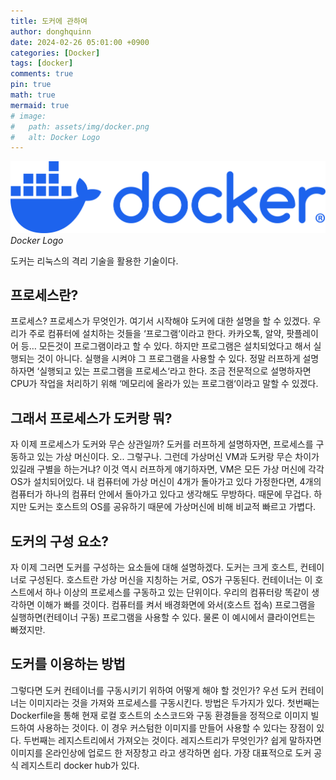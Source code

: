 ```yaml
---
title: 도커에 관하여
author: donghquinn
date: 2024-02-26 05:01:00 +0900
categories: [Docker]
tags: [docker]
comments: true
pin: true
math: true
mermaid: true
# image:
#   path: assets/img/docker.png
#   alt: Docker Logo
---
```


<img src="assets/img/docker.png" />
<em> Docker Logo </em>

도커는 리눅스의 격리 기술을 활용한 기술이다.

## 프로세스란?

프로세스? 프로세스가 무엇인가. 여기서 시작해야 도커에 대한 설명을 할 수 있겠다. 우리가 주로 컴퓨터에 설치하는 것들을 ‘프로그램‘이라고 한다. 카카오톡, 알약, 팟플레이어 등… 모든것이 프로그램이라고 할 수 있다. 하지만 프로그램은 설치되었다고 해서 실행되는 것이 아니다. 실행을 시켜야 그 프로그램을 사용할 수 있다. 정말 러프하게 설명하자면 ‘실행되고 있는 프로그램을 프로세스‘라고 한다. 조금 전문적으로 설명하자면 CPU가 작업을 처리하기 위해 ‘메모리에 올라가 있는 프로그램‘이라고 말할 수 있겠다.

## 그래서 프로세스가 도커랑 뭐?

자 이제 프로세스가 도커와 무슨 상관일까? 도커를 러프하게 설명하자면, 프로세스를 구동하고 있는 가상 머신이다. 오.. 그렇구나. 그런데 가상머신 VM과 도커랑 무슨 차이가 있길래 구별을 하는거냐? 이것 역시 러프하게 얘기하자면, VM은 모든 가상 머신에 각각 OS가 설치되어있다. 내 컴퓨터에 가상 머신이 4개가 돌아가고 있다 가정한다면, 4개의 컴퓨터가 하나의 컴퓨터 안에서 돌아가고 있다고 생각해도 무방하다. 때문에 무겁다. 하지만 도커는 호스트의 OS를 공유하기 때문에 가상머신에 비해 비교적 빠르고 가볍다.

## 도커의 구성 요소?

자 이제 그러면 도커를 구성하는 요소들에 대해 설명하겠다. 도커는 크게 호스트, 컨테이너로 구성된다. 호스트란 가상 머신을 지칭하는 거로, OS가 구동된다. 컨테이너는 이 호스트에서 하나 이상의 프로세스를 구동하고 있는 단위이다. 우리의 컴퓨터랑 똑같이 생각하면 이해가 빠를 것이다. 컴퓨터를 켜서 배경화면에 와서(호스트 접속) 프로그램을 실행하면(컨테이너 구동) 프로그램을 사용할 수 있다. 물론 이 예시에서 클라이언트는 빠졌지만.

## 도커를 이용하는 방법

그렇다면 도커 컨테이너를 구동시키기 위하여 어떻게 해야 할 것인가? 우선 도커 컨테이너는 이미지라는 것을 가져와 프로세스를 구동시킨다. 방법은 두가지가 있다. 첫번째는 Dockerfile을 통해 현재 로컬 호스트의 소스코드와 구동 환경들을 정적으로 이미지 빌드하여 사용하는 것이다. 이 경우 커스텀한 이미지를 만들어 사용할 수 있다는 장점이 있다. 두번째는 레지스트리에서 가져오는 것이다. 레지스트리가 무엇인가? 쉽게 말하자면 이미지를 온라인상에 업로드 한 저장창고 라고 생각하면 쉽다. 가장 대표적으로 도커 공식 레지스트리 docker hub가 있다.

